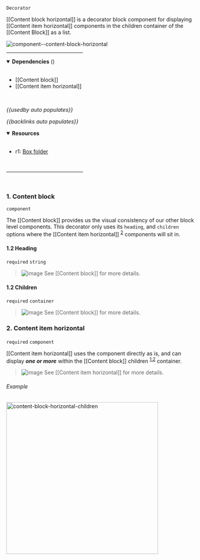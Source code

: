 `Decorator` <!-- category start --><!-- category end -->

[[Content block horizontal]] is a decorator block component for displaying
[[Content item horizontal]] components in the children container of the
[[Content Block]] as a list.

![component--content-block-horizontal](https://user-images.githubusercontent.com/3793636/138486851-4aaa2d46-bd57-4358-8fbf-3ef4d1cb25c2.jpg)

<hr width="40%" />

<!-- toc start open="true" depthStart="3" depthEnd="5" --><!-- toc end -->

<details open="true">
  <summary><strong>Dependencies</strong> (<!-- dependencyCount start --><!-- dependencyCount end -->)</summary><br />

- [[Content block]]
- [[Content item horizontal]]

<br />
</details>

<!-- usedby start -->

_{{usedby auto populates}}_

<!-- usedby end -->

<!-- backlinks start -->

_{{backlinks auto populates}}_

<!-- backlinks end -->

<a name="resources"></a>

<details open="true">
  <summary><strong>Resources</strong></summary><br />

- r1: [Box folder](https://ibm.ent.box.com/folder/112271053028)

<br />
</details>

<hr width="40%" />

<br />

### 1. Content block

`component`

The [[Content block]] provides us the visual consistency of our other block
level components. This decorator only uses its `heading`, and `children` options
where the [[Content item horizontal]] <sup>[2](#2-content-item-horizontal)</sup>
components will sit in.

#### 1.2 Heading

`required` `string`

> ![image](https://user-images.githubusercontent.com/3793636/117873919-f6faba80-b265-11eb-81a5-039bdcd822e8.png)
> See [[Content block]] for more details.

#### 1.2 Children

`required` `container`

> ![image](https://user-images.githubusercontent.com/3793636/117873919-f6faba80-b265-11eb-81a5-039bdcd822e8.png)
> See [[Content block]] for more details.

### 2. Content item horizontal

`required` `component`

[[Content item horizontal]] uses the component directly as is, and can display
**_one or more_** within the [[Content block]] children
<sup>[1.2](#12-children)</sup> container.

> ![image](https://user-images.githubusercontent.com/3793636/117873919-f6faba80-b265-11eb-81a5-039bdcd822e8.png)
> See [[Content item horizontal]] for more details.

###### Example

<img src="https://user-images.githubusercontent.com/3793636/138485114-0f9578da-daea-4b94-99dc-d3e62b3a52ec.gif" width="400px" alt="content-block-horizontal-children" />
